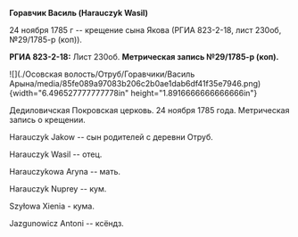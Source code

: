 **Горавчик Василь (Harauczyk Wasil)**

24 ноября 1785 г -- крещение сына Якова (РГИА 823-2-18, лист 230об,
№29/1785-р (коп)).

**РГИА 823-2-18:** Лист 230об. **Метрическая запись №29/1785-р (коп).**

![](./Осовская волость/Отруб/Горавчики/Василь Арына/media/85fe089a97083b206c2b0ae1dab6df41f35e7946.png){width="6.496527777777778in"
height="1.8916666666666666in"}

Дедиловичская Покровская церковь. 24 ноября 1785 года. Метрическая
запись о крещении.

Harauczyk Jakow -- сын родителей с деревни Отруб.

Harauczyk Wasil -- отец.

Harauczykowa Aryna -- мать.

Harauczyk Nuprey -- кум.

Szyłowa Xienia - кума.

Jazgunowicz Antoni -- ксёндз.
